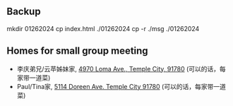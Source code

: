 ## Backup
mkdir 01262024
cp index.html ./01262024
cp -r ./msg ./01262024

## Homes for small group meeting 
- 李庆弟兄/云苹姊妹家, <a href="https://maps.app.goo.gl/8KkehPoADML4cGrJ9">4970 Loma Ave., Temple City, 91780</a> (可以的话，每家带一道菜)
- Paul/Tina家, <a href="https://maps.app.goo.gl/v6BpSCsMR4bpHnuZA">5114 Doreen Ave. Temple  City 91780</a> (可以的话，每家带一道菜)</h2>
